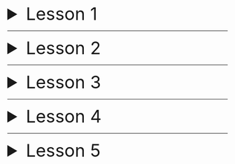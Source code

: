  <details>
<summary style="font-size:40px;">Lesson 1</summary>

1. Rasmdagi page ni HTML,CSS dan foydalanib yarating !
   ![example](../needed_sources/jakata_ee_lesson_1_exercise_1_img.png)
2. Yuqoridagi rasmdagi page ni HTML,BOOTSTRAP dan foydalanib yarating !
3. HTML, CSS, JS dan foydalanib calculator yarating ?

</details>

------

<details>
<summary style="font-size:40px;">Lesson 2</summary>

1. Qandaydir XYZ Servlet yarating ?
2. XYZ Servlet ni **xml** va **Annotation** yordamida deployment descriptor ga register qiling ?

</details>

------

<details>
<summary style="font-size:40px;">Lesson 3</summary>

1. **_Sonni_**  **Istalgan sanoq sistemasidan** (_2,8,10,16_) **Istalgan sanoq sistemasiga** (_2,8,10,16_) o'tkazadigan
   dasturni JSP va Servlet lardan foydalangan xolda yarating !

</details>

------

<details>
<summary style="font-size:40px;">Lesson 4</summary>

1. Rasmlar Galeriyasi Dasturini Yarating
   2. Rasm Yuklay Oling
   3. Va Yuklangan Barcha Rasmlarni gallery.jsp file da ko'rsatib bering.

![gallery](../needed_sources/243.png)

</details>

------

<details>
<summary style="font-size:40px;">Lesson 5</summary>

1. **_Sonni_**  **Istalgan sanoq sistemasidan** (_2,8,10,16_) **Istalgan sanoq sistemasiga** (_2,8,10,16_) o'tkazadigan
   dasturni JSP va Servlet lardan foydalangan xolda yarating !

</details>

